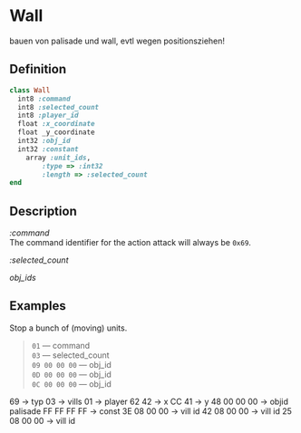 # Wall

bauen von palisade und wall, evtl wegen positionsziehen!

## Definition

```ruby
class Wall
  int8 :command 
  int8 :selected_count
  int8 :player_id
  float :x_coordinate
  float _y_coordinate
  int32 :obj_id
  int32 :constant
	array :unit_ids,
		:type => :int32
		:length => :selected_count
end
```

## Description

*:command*  
The command identifier for the action attack will always be `0x69`.

*:selected_count*  

*obj_ids*  


## Examples

Stop a bunch of (moving) units.

>`01` &mdash; command  
>`03` &mdash; selected_count  
>`09 00 00 00` &mdash; obj_id   
>`0D 00 00 00` &mdash; obj_id  
>`0C 00 00 00` &mdash; obj_id  

69          -> typ
03          -> vills
01        -> player
62 42 -> x
CC 41 -> y
48 00 00 00 -> objid palisade
FF FF FF FF -> const
3E 08 00 00 -> vill id
42 08 00 00 -> vill id
25 08 00 00 -> vill id  
